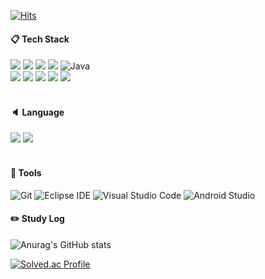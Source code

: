 <!--
**wooya03/wooya03** is a ✨ _special_ ✨ repository because its `README.md` (this file) appears on your GitHub profile.

Here are some ideas to get you started:

- 🔭 I’m currently working on ...
- 🌱 I’m currently learning ...
- 👯 I’m looking to collaborate on ...
- 🤔 I’m looking for help with ...
- 💬 Ask me about ...
- 📫 How to reach me: ...
- 😄 Pronouns: ...
- ⚡ Fun fact: ...
-->

[![Hits](https://hits.seeyoufarm.com/api/count/incr/badge.svg?url=https%3A%2F%2Fhttps%2F%2Fgithub.com%2Fwooya03&count_bg=%23D1D7E9&title_bg=%236F8BA8&icon=&icon_color=%23D0D0D0&title=Wooya&edge_flat=false)](https://hits.seeyoufarm.com)

#### :clipboard: Tech Stack
<img src="https://img.shields.io/badge/HTML5-E34F26?style=for-the-badge&logo=HTML5&logoColor=white"> <img src="https://img.shields.io/badge/CSS3-1572B6?style=for-the-badge&logo=CSS3&logoColor=white"> 
<img src="https://img.shields.io/badge/JavaScript-F7DF1E?style=for-the-badge&logo=JavaScript&logoColor=white"> 
<img src="https://img.shields.io/badge/C-A8B9CC?style=for-the-badge&logo=C&logoColor=white"> 
![Java](https://img.shields.io/badge/Java-007396.svg?&style=for-the-badge&logo=Java&logoColor=white) <br/>
<img src="https://img.shields.io/badge/MySQL-4479A1?style=for-the-badge&logo=MySQL&logoColor=white"> 
<img src="https://img.shields.io/badge/Oracle-F80000?style=for-the-badge&logo=Oracle&logoColor=white"> 
<img src="https://img.shields.io/badge/Linux-FCC624?style=for-the-badge&logo=linux&logoColor=white">
<img src="https://img.shields.io/badge/Python-3776AB?style=for-the-badge&logo=Python&logoColor=white">
<img src="https://img.shields.io/badge/php-777BB4?style=for-the-badge&logo=php&logoColor=white">
<br/><br/>
#### :speaker: Language
<img src="https://img.shields.io/badge/KOREA-1572B6?style=for-the-badge&logo=KOREA&logoColor=white"> <img src="https://img.shields.io/badge/Japan-F80000?style=for-the-badge&logo=Japan&logoColor=white">
<br/><br/>
#### :wrench: Tools
![Git](https://img.shields.io/badge/Git-F05032.svg?&style=for-the-badge&logo=Git&logoColor=white)
![Eclipse IDE](https://img.shields.io/badge/Eclipse%20IDE-2C2255.svg?&style=for-the-badge&logo=Eclipse%20IDE&logoColor=white)
![Visual Studio Code](https://img.shields.io/badge/Visual%20Studio%20Code-007ACC.svg?&style=for-the-badge&logo=Visual%20Studio%20Code&logoColor=white)
![Android Studio](https://img.shields.io/badge/Android%20Studio-3DDC84.svg?&style=for-the-badge&logo=Android%20Studio&logoColor=white)

#### :pencil2: Study Log

![Anurag's GitHub stats](https://github-readme-stats.vercel.app/api?username=wooya03&show_icons=true&theme=radical)

[![Solved.ac Profile](http://mazassumnida.wtf/api/v2/generate_badge?boj=duddk1472)](https://solved.ac/duddk1472/)
